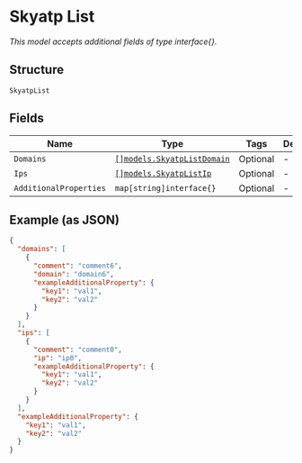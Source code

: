
# Skyatp List

*This model accepts additional fields of type interface{}.*

## Structure

`SkyatpList`

## Fields

| Name | Type | Tags | Description |
|  --- | --- | --- | --- |
| `Domains` | [`[]models.SkyatpListDomain`](../../doc/models/skyatp-list-domain.md) | Optional | - |
| `Ips` | [`[]models.SkyatpListIp`](../../doc/models/skyatp-list-ip.md) | Optional | - |
| `AdditionalProperties` | `map[string]interface{}` | Optional | - |

## Example (as JSON)

```json
{
  "domains": [
    {
      "comment": "comment6",
      "domain": "domain6",
      "exampleAdditionalProperty": {
        "key1": "val1",
        "key2": "val2"
      }
    }
  ],
  "ips": [
    {
      "comment": "comment0",
      "ip": "ip0",
      "exampleAdditionalProperty": {
        "key1": "val1",
        "key2": "val2"
      }
    }
  ],
  "exampleAdditionalProperty": {
    "key1": "val1",
    "key2": "val2"
  }
}
```

